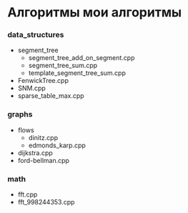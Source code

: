 # Алгоритмы мои алгоритмы

### data_structures
- segment_tree
  - segment_tree_add_on_segment.cpp
  - segment_tree_sum.cpp
  - template_segment_tree_sum.cpp
- FenwickTree.cpp
- SNM.cpp
- sparse_table_max.cpp

### graphs
- flows
  - dinitz.cpp
  - edmonds_karp.cpp
- dijkstra.cpp
- ford-bellman.cpp

### math
- fft.cpp
- fft_998244353.cpp

